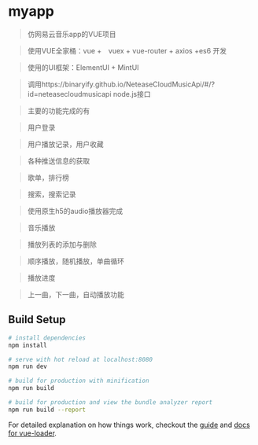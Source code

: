 # myapp

> 仿网易云音乐app的VUE项目


>使用VUE全家桶：vue +　vuex + vue-router + axios +es6 开发

>使用的UI框架：ElementUI + MintUI

 
>调用https://binaryify.github.io/NeteaseCloudMusicApi/#/?id=neteasecloudmusicapi node.js接口


>主要的功能完成的有

>用户登录

>用户播放记录，用户收藏

>各种推送信息的获取

>歌单，排行榜

>搜索，搜索记录

>使用原生h5的audio播放器完成

>音乐播放

>播放列表的添加与删除

>顺序播放，随机播放，单曲循环

>播放进度

>上一曲，下一曲，自动播放功能


## Build Setup

``` bash
# install dependencies
npm install

# serve with hot reload at localhost:8080
npm run dev

# build for production with minification
npm run build

# build for production and view the bundle analyzer report
npm run build --report
```

For detailed explanation on how things work, checkout the [guide](http://vuejs-templates.github.io/webpack/) and [docs for vue-loader](http://vuejs.github.io/vue-loader).
